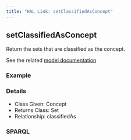 ```yaml
---
title: "HAL Link: setClassifiedAsConcept"
---
```


## setClassifiedAsConcept

Return the sets that are classified as the concept.

See the related [model documentation](/model/base/#types-and-classifications)

### Example




### Details

* Class Given: Concept
* Returns Class: Set
* Relationship: classifiedAs


### SPARQL
```

```

